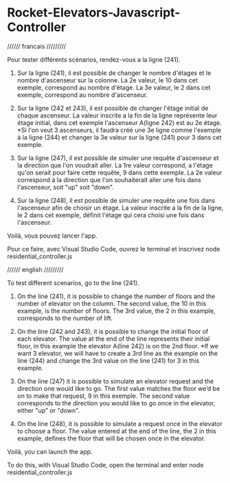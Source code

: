 # Rocket-Elevators-Javascript-Controller

////// francais /////////

Pour tester différents scénarios, rendez-vous a la ligne (241). 
1. Sur la ligne (241), il est possible de changer le nombre d'étages et le nombre d'ascenseur sur la colonne.
   La 2e valeur, le 10 dans cet exemple, correspond au nombre d'étage.
   La 3e valeur, le 2 dans cet exemple, correspond au nombre d'ascenseur.

2. Sur la ligne (242 et 243), il est possible de changer l'étage initial de chaque ascenseur.
   La valeur inscrite a la fin de la ligne représente leur étage initial, dans cet exemple l'ascenseur A(ligne 242) est au 2e étage.
   *Si l'on veut 3 ascenseurs, il faudra créé une 3e ligne comme l'exemple à la ligne (244) et changer la 3e valeur sur la ligne (241) pour 3 dans cet exemple.

3. Sur la ligne (247), il est possible de simuler une requête d'ascenseur et la direction que l'on voudrait aller.
   La 1re valeur correspond, a l'étage qu'on serait pour faire cette requête, 9 dans cette exemple.
   La 2e valeur correspond à la direction que l'on souhaiterait aller une fois dans l'ascenseur, soit "up" soit "down".

4. Sur la ligne (248), il est possible de simuler une requête une fois dans l'ascenseur afin de choisir un étage.
   La valeur inscrite a la fin de la ligne, le 2 dans cet exemple, définit l'étage qui cera choisi une fois dans l'ascenseur.

Voilà, vous pouvez lancer l'app.

Pour ce faire, avec Visual Studio Code, ouvrez le terminal et inscrivez node residential_controller.js



////// english /////////


To test different scenarios, go to the line (241).

1. On the line (241), it is possible to change the number of floors and the number of elevator on the column.
   The second value, the 10 in this example, is the number of floors.
   The 3rd value, the 2 in this example, corresponds to the number of lift.

2. On the line (242 and 243), it is possible to change the initial floor of each elevator.
   The value at the end of the line represents their initial floor, in this example the elevator A(line 242) is on the 2nd floor.
   *If we want 3 elevator, we will have to create a 3rd line as the example on the line (244) and change the 3rd value on the line (241) for 3 in this example.

3. On the line (247) it is possible to simulate an elevator request and the direction one would like to go.
   The first value matches the floor we’d be on to make that request, 9 in this exemple.
   The second value corresponds to the direction you would like to go once in the elevator, either "up" or "down".

4. On the line (248), it is possible to simulate a request once in the elevator to choose a floor.
   The value entered at the end of the line, the 2 in this example, defines the floor that will be chosen once in the elevator.

Voilà, you can launch the app.

To do this, with Visual Studio Code, open the terminal and enter node residential_controller.js

